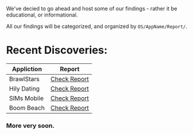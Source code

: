 We've decied to go ahead and host some of our findings - rather it be educational, or informational. 

All our findings will be categorized, and organized by ```OS/AppName/Report/```.

# Recent Discoveries:
| Appliction | Report |
| ------ | ------ |
| BrawlStars | [Check Report](https://gist.github.com/PerilGroup/ef333c3452d975801de46ff4e2b4179c) |
| Hily Dating | [Check Report](https://gist.github.com/PerilGroup/43141e7dae5d5c931ff31b3fae464a8b) |
| SIMs Mobile | [Check Report](https://gist.github.com/PerilGroup/ffe4afbbb7ed711895fe86d5110242de) |
| Boom Beach | [Check Report](https://gist.github.com/PerilGroup/f8ac739eb98548ff704d1559d1794e9d) |

### More very soon.
